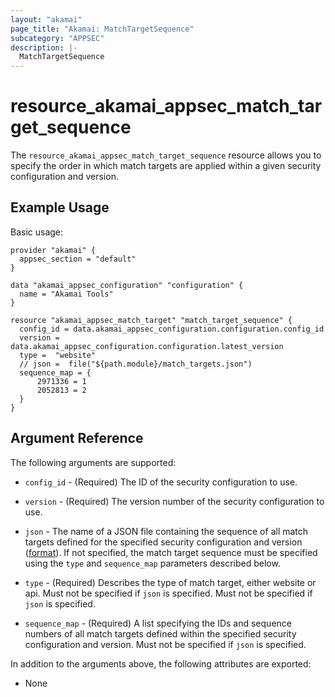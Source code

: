 ```yaml
---
layout: "akamai"
page_title: "Akamai: MatchTargetSequence"
subcategory: "APPSEC"
description: |-
  MatchTargetSequence
---
```


# resource_akamai_appsec_match_target_sequence


The `resource_akamai_appsec_match_target_sequence` resource allows you to specify the order in which match targets are applied within a given security configuration and version.


## Example Usage

Basic usage:

```hcl
provider "akamai" {
  appsec_section = "default"
}

data "akamai_appsec_configuration" "configuration" {
  name = "Akamai Tools"
}

resource "akamai_appsec_match_target" "match_target_sequence" {
  config_id = data.akamai_appsec_configuration.configuration.config_id
  version = data.akamai_appsec_configuration.configuration.latest_version
  type =  "website"
  // json =  file("${path.module}/match_targets.json")
  sequence_map = {
	  2971336 = 1
	  2052813 = 2
  }  
}
```

## Argument Reference

The following arguments are supported:

* `config_id` - (Required) The ID of the security configuration to use.

* `version` - (Required) The version number of the security configuration to use.

* `json` - The name of a JSON file containing the sequence of all match targets defined for the specified security configuration and version ([format](https://developer.akamai.com/api/cloud_security/application_security/v1.html#putsequence)). If not specified, the match target sequence must be specified using the `type` and `sequence_map` parameters described below.

* `type` - (Required) Describes the type of match target, either website or api. Must not be specified if `json` is specified. Must not be specified if `json` is specified.

* `sequence_map` - (Required) A list specifying the IDs and sequence numbers of all match targets defined within the specified security configuration and version. Must not be specified if `json` is specified.


In addition to the arguments above, the following attributes are exported:

* None




